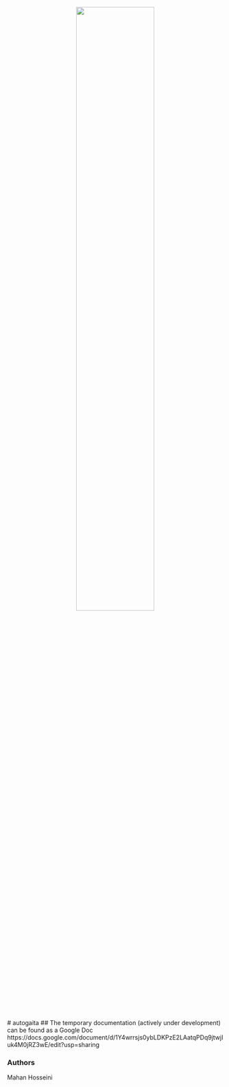 <p align="center"><img width=60% src="https://drive.google.com/file/d/1IzIHeZAXE9eDA27omYzlP5aT8df4GVmi/view?usp=sharing"></p>
# autogaita
## The temporary documentation (actively under development) can be found as a Google Doc
https://docs.google.com/document/d/1Y4wrrsjs0ybLDKPzE2LAatqPDq9jtwjIuk4M0jRZ3wE/edit?usp=sharing 

### Authors
Mahan Hosseini